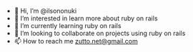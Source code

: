 - 👋 Hi, I’m @ilsononuki
- 👀 I’m interested in learn more about ruby on rails
- 🌱 I’m currently learning ruby on rails
- 💞️ I’m looking to collaborate on projects using ruby on rails
- 📫 How to reach me zutto.net@gmail.com

<!---
ilsononuki/ilsononuki is a ✨ special ✨ repository because its `README.md` (this file) appears on your GitHub profile.
You can click the Preview link to take a look at your changes.
--->

